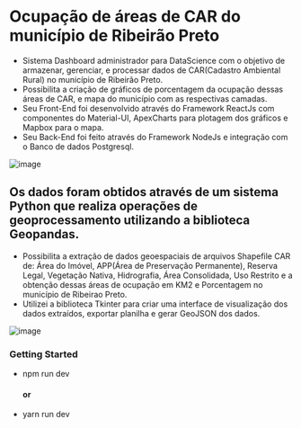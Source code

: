 # Ocupação de áreas de CAR do município de Ribeirão Preto
- Sistema Dashboard administrador para DataScience com o objetivo de armazenar, gerenciar, e processar dados de CAR(Cadastro Ambiental Rural) no município de Ribeirão Preto.
- Possibilita a criação de gráficos de porcentagem da ocupação dessas áreas de CAR, e mapa do município com as respectivas camadas.
- Seu Front-End foi desenvolvido através do Framework ReactJs com
componentes do Material-UI, ApexCharts para plotagem dos gráficos e
Mapbox para o mapa.
- Seu Back-End foi feito através do Framework
NodeJs e integração com o Banco de dados Postgresql.

![image](https://user-images.githubusercontent.com/40330135/135679557-38817b79-32f1-4f01-884f-5d1a851e1003.png)

## Os dados foram obtidos através de um sistema Python que realiza operações de geoprocessamento utilizando a biblioteca Geopandas.
- Possibilita a extração de dados geoespaciais de arquivos Shapefile CAR de: Área do Imóvel, APP(Área de Preservação Permanente), Reserva Legal, Vegetação Nativa, Hidrografia, Área Consolidada, Uso Restrito e a obtenção dessas áreas de ocupação em KM2 e Porcentagem no município de Ribeirao Preto.
- Utilizei a biblioteca Tkinter para criar uma interface de visualização dos dados extraídos, exportar planilha e gerar GeoJSON dos dados.

![image](https://user-images.githubusercontent.com/40330135/135640869-3c46561d-90f4-4d3c-92fd-a03a61bb9d3a.png)



### Getting Started
- npm run dev
     ####     or
- yarn run dev

